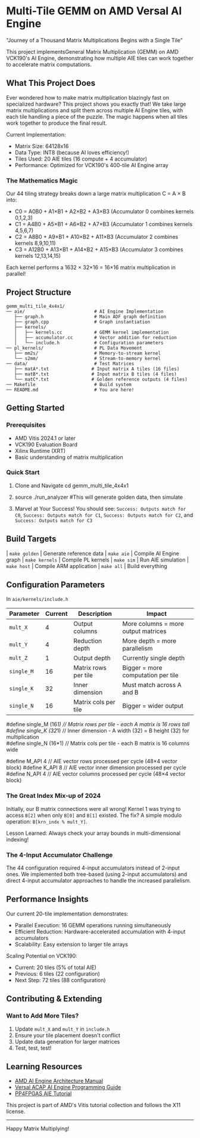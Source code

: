 # Multi-Tile GEMM on AMD Versal AI Engine 

 "Journey of a Thousand Matrix Multiplications Begins with a Single Tile" 
 
 This project implementsGeneral Matrix Multiplication (GEMM) on AMD VCK190's AI Engine, demonstrating how multiple AIE tiles can work together to accelerate matrix computations.

##  What This Project Does

Ever wondered how to make matrix multiplication blazingly fast on specialized hardware? This project shows you exactly that! We take large matrix multiplications and split them across multiple AI Engine tiles, with each tile handling a piece of the puzzle. The magic happens when all tiles work together to produce the final result.

Current Implementation:
- Matrix Size: 64128x16 
- Data Type: INT8 (because AI loves efficiency!)
- Tiles Used: 20 AIE tiles (16 compute + 4 accumulator)
- Performance: Optimized for VCK190's 400-tile AI Engine array

### The Mathematics Magic 
Our 44 tiling strategy breaks down a large matrix multiplication C = A × B into:

- C0 = A0B0 + A1×B1 + A2×B2 + A3×B3 (Accumulator 0 combines kernels 0,1,2,3)
- C1 = A4B0 + A5×B1 + A6×B2 + A7×B3 (Accumulator 1 combines kernels 4,5,6,7)
- C2 = A8B0 + A9×B1 + A10×B2 + A11×B3 (Accumulator 2 combines kernels 8,9,10,11)
- C3 = A12B0 + A13×B1 + A14×B2 + A15×B3 (Accumulator 3 combines kernels 12,13,14,15)

Each kernel performs a 1632 × 32×16 = 16×16 matrix multiplication in parallel!

##  Project Structure

```
gemm_multi_tile_4x4x1/
── aie/                          # AI Engine Implementation
   ├── graph.h                   # Main ADF graph definition
   ├── graph.cpp                 # Graph instantiation
   ├── kernels/
   │   ├── kernels.cc            # GEMM kernel implementation
   │   ├── accumulator.cc        # Vector addition for reduction
   │   └── include.h             # Configuration parameters
── pl_kernels/                   # PL Data Movement
   ├── mm2s/                     # Memory-to-stream kernel
   └── s2mm/                     # Stream-to-memory kernel
── data/                         # Test Matrices
   ├── matA*.txt                # Input matrix A tiles (16 files)
   ├── matB*.txt                # Input matrix B tiles (4 files)
   └── matC*.txt                # Golden reference outputs (4 files)
── Makefile                      # Build system
── README.md                     # You are here!
```

## Getting Started

### Prerequisites
- AMD Vitis 2024.1 or later
- VCK190 Evaluation Board
- Xilinx Runtime (XRT)
- Basic understanding of matrix multiplication 

### Quick Start 

1. Clone and Navigate
   cd gemm_multi_tile_4x4x1

2. source ./run_analyzer 
   #This will generate golden data, then simulate
 
3.  Marvel at Your Success!
   You should see: `Success: Outputs match for C0`, `Success: Outputs match for C1`, `Success: Outputs match for C2`, and `Success: Outputs match for C3`

## Build Targets

| `make golden` | Generate reference data 
| `make aie` | Compile AI Engine graph 
| `make kernels` | Compile PL kernels 
| `make sim` | Run AIE simulation 
| `make host` | Compile ARM application 
| `make all` | Build everything 

## Configuration Parameters

In `aie/kernels/include.h` 

| Parameter | Current | Description | Impact |
|-----------|---------|-------------|---------|
| `mult_X` | 4 | Output columns | More columns = more output matrices |
| `mult_Y` | 4 | Reduction depth | More depth = more parallelism |
| `mult_Z` | 1 | Output depth | Currently single depth |
| `single_M` | 16 | Matrix rows per tile | Bigger = more computation per tile |
| `single_K` | 32 | Inner dimension | Must match across A and B |
| `single_N` | 16 | Matrix cols per tile | Bigger = wider output |

#define single_M (16*1)  // Matrix rows per tile - each A matrix is 16 rows tall
#define single_K (32*1)  // Inner dimension - A width (32) = B height (32) for multiplication  
#define single_N (16*1)  // Matrix cols per tile - each B matrix is 16 columns wide

#define M_API 4          // AIE vector rows processed per cycle (48×4 vector block)
#define K_API 8          // AIE vector inner dimension processed per cycle  
#define N_API 4          // AIE vector columns processed per cycle (48×4 vector block)

### The Great Index Mix-up of 2024
Initially, our B matrix connections were all wrong! Kernel 1 was trying to access `B[2]` when only `B[0]` and `B[1]` existed. The fix? A simple modulo operation: `B[krn_indx % mult_Y]`.

Lesson Learned: Always check your array bounds in multi-dimensional indexing!


### The 4-Input Accumulator Challenge
The 44 configuration required 4-input accumulators instead of 2-input ones. We implemented both tree-based (using 2-input accumulators) and direct 4-input accumulator approaches to handle the increased parallelism.

##  Performance Insights

Our current 20-tile implementation demonstrates:
- Parallel Execution: 16 GEMM operations running simultaneously
- Efficient Reduction: Hardware-accelerated accumulation with 4-input accumulators
- Scalability: Easy extension to larger tile arrays

Scaling Potential on VCK190:
- Current: 20 tiles (5% of total AIE)
- Previous: 6 tiles (22 configuration)
- Next Step: 72 tiles (88 configuration)

## Contributing & Extending

### Want to Add More Tiles?
1. Update `mult_X` and `mult_Y` in `include.h`
2. Ensure your tile placement doesn't conflict
3. Update data generation for larger matrices
5. Test, test, test!



## Learning Resources

- [AMD AI Engine Architecture Manual](https://docs.amd.com/r/en-US/am009-versal-ai-engine)
- [Versal ACAP AI Engine Programming Guide](https://docs.amd.com/r/en-US/ug1079-ai-engine-kernel-coding)
- [PP4FPGAS AIE Tutorial](https://pp4fpgas.readthedocs.io/en/latest/project_aie.html)

This project is part of AMD's Vitis tutorial collection and follows the X11 license.

---


Happy Matrix Multiplying! 

